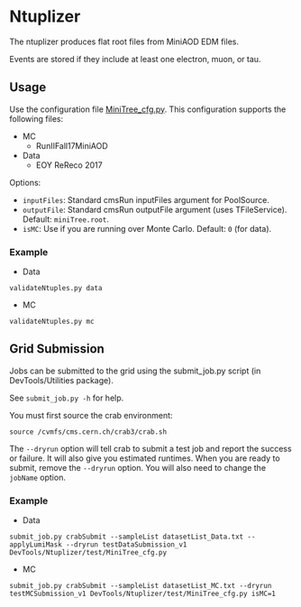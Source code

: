 Ntuplizer
=========

The ntuplizer produces flat root files from MiniAOD EDM files.

Events are stored if they include at least one electron, muon, or tau.

Usage
-----

Use the configuration file [MiniTree_cfg.py](test/MiniTree_cfg.py).
This configuration supports the following files:
 * MC
   * RunIIFall17MiniAOD
 * Data
   * EOY ReReco 2017

Options:
 * `inputFiles`: Standard cmsRun inputFiles argument for PoolSource.
 * `outputFile`: Standard cmsRun outputFile argument (uses TFileService). Default: `miniTree.root`.
 * `isMC`: Use if you are running over Monte Carlo. Default: `0` (for data).

### Example

 * Data
```
validateNtuples.py data
```

 * MC
```
validateNtuples.py mc
```

Grid Submission
---------------

Jobs can be submitted to the grid using the submit_job.py script (in DevTools/Utilities package).

See `submit_job.py -h` for help.

You must first source the crab environment:

```
source /cvmfs/cms.cern.ch/crab3/crab.sh
```

The `--dryrun` option will tell crab to submit a test job and report the success or failure.
It will also give you estimated runtimes. When you are ready to submit, remove the `--dryrun` option.
You will also need to change the `jobName` option.

### Example

 * Data
```
submit_job.py crabSubmit --sampleList datasetList_Data.txt --applyLumiMask --dryrun testDataSubmission_v1 DevTools/Ntuplizer/test/MiniTree_cfg.py
```

 * MC
```
submit_job.py crabSubmit --sampleList datasetList_MC.txt --dryrun testMCSubmission_v1 DevTools/Ntuplizer/test/MiniTree_cfg.py isMC=1
```

